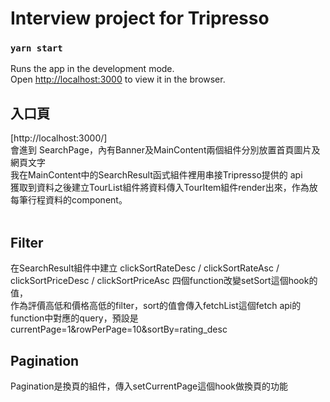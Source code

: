 # Interview project for Tripresso

### `yarn start`

Runs the app in the development mode.\
Open [http://localhost:3000](http://localhost:3000) to view it in the browser.

<h2>入口頁</h2>
[http://localhost:3000/] <br/>
會進到 SearchPage，內有Banner及MainContent兩個組件分別放置首頁圖片及網頁文字<br/>
我在MainContent中的SearchResult函式組件裡用串接Tripresso提供的 api <br/>
獲取到資料之後建立TourList組件將資料傳入TourItem組件render出來，作為放每筆行程資料的component。<br/>
<br/>

<h2>Filter</h2>
在SearchResult組件中建立 clickSortRateDesc / clickSortRateAsc /  clickSortPriceDesc / clickSortPriceAsc 四個function改變setSort這個hook的值，<br/>
作為評價高低和價格高低的filter，sort的值會傳入fetchList這個fetch api的function中對應的query，預設是currentPage=1&rowPerPage=10&sortBy=rating_desc

<h2>Pagination</h2>
Pagination是換頁的組件，傳入setCurrentPage這個hook做換頁的功能
